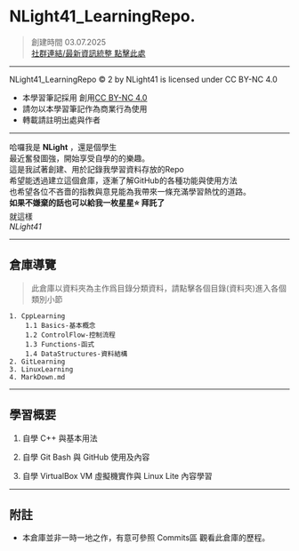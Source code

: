 # NLight41_LearningRepo.  
> 創建時間 03.07.2025  
> [社群連結/最新資訊統整 點擊此處](https://nlight41.github.io/NLight41_LearningRepo/WebStorage/Update)  
  
---  
  
NLight41_LearningRepo © 2 by NLight41 is licensed under CC BY-NC 4.0  
- 本學習筆記採用 創用[CC BY-NC 4.0](https://creativecommons.org/licenses/by-nc/4.0)  
- 請勿以本學習筆記作為商業行為使用  
- 轉載請註明出處與作者  
  
---
  
哈囉我是 **NLight** ，還是個學生  
最近奮發圖強，開始享受自學的的樂趣。  
這是我試著創建、用於記錄我學習資料存放的Repo  
希望能透過建立這個倉庫，逐漸了解GitHub的各種功能與使用方法  
也希望各位不吝嗇的指教與意見能為我帶來一條充滿學習熱忱的道路。  
**如果不嫌棄的話也可以給我一枚星星⭐️ 拜託了**  
就這樣  
*NLight41*  
  
---
## 倉庫導覽  
> 此倉庫以資料夾為主作爲目錄分類資料，請點擊各個目錄(資料夾)進入各個類別小節

	1. CppLearning
		1.1 Basics-基本概念
		1.2 ControlFlow-控制流程
		1.3 Functions-函式
		1.4 DataStructures-資料結構
	2. GitLearning
	3. LinuxLearning
	4. MarkDown.md
---
## 學習概要  
  
1. 自學 C++ 與基本用法  
  
2. 自學 Git Bash 與 GitHub 使用及內容  
  
3. 自學 VirtualBox VM 虛擬機實作與 Linux Lite 內容學習  
  
---
  
## 附註
- 本倉庫並非一時一地之作，有意可參照 Commits區 觀看此倉庫的歷程。